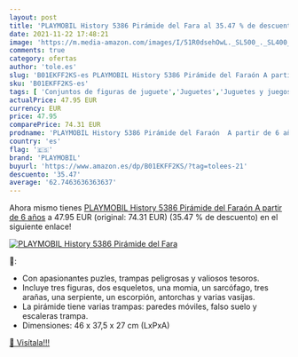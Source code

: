 ```yaml
---
layout: post
title: 'PLAYMOBIL History 5386 Pirámide del Fara al 35.47 % de descuento'
date: 2021-11-22 17:48:21
image: 'https://m.media-amazon.com/images/I/51R0dsehOwL._SL500_._SL400_.jpg'
comments: true
category: ofertas
author: 'tole.es'
slug: 'B01EKFF2KS-es PLAYMOBIL History 5386 Pirámide del Faraón A partir de 6 años'
sku: 'B01EKFF2KS-es'
tags: [ 'Conjuntos de figuras de juguete','Juguetes','Juguetes y juegos','Muñecos y figuras','playmobil', ]
actualPrice: 47.95 EUR
currency: EUR
price: 47.95
comparePrice: 74.31 EUR
prodname: 'PLAYMOBIL History 5386 Pirámide del Faraón  A partir de 6 años'
country: 'es'
flag: '🇪🇸'
brand: 'PLAYMOBIL'
buyurl: 'https://www.amazon.es/dp/B01EKFF2KS/?tag=tolees-21'
descuento: '35.47'
average: '62.7463636363637'
---
```


Ahora mismo tienes [PLAYMOBIL History 5386 Pirámide del Faraón  A partir de 6 años](https://www.amazon.es/dp/B01EKFF2KS/?tag=tolees-21) a 47.95 EUR (original: 74.31 EUR) (35.47 %  de descuento) en el siguiente enlace!

[![PLAYMOBIL History 5386 Pirámide del Fara](https://m.media-amazon.com/images/I/51R0dsehOwL._SL500_._SL400_.jpg)](https://www.amazon.es/dp/B01EKFF2KS/?tag=tolees-21)

🔎:

- Con apasionantes puzles, trampas peligrosas y valiosos tesoros.
- Incluye tres figuras, dos esqueletos, una momia, un sarcófago, tres arañas, una serpiente, un escorpión, antorchas y varias vasijas.
- La pirámide tiene varias trampas: paredes móviles, falso suelo y escaleras trampa.
- Dimensiones: 46 x 37,5 x 27 cm (LxPxA)

[🛒 Visítala!!!](https://www.amazon.es/dp/B01EKFF2KS/?tag=tolees-21)
